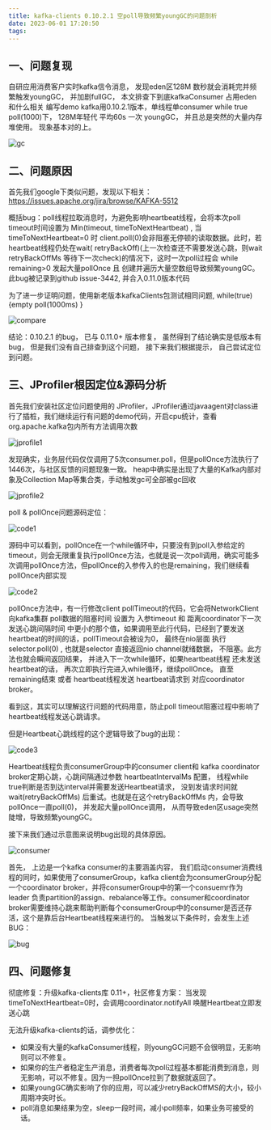 ```yaml
---
title: kafka-clients 0.10.2.1 空poll导致频繁youngGC的问题剖析
date: 2023-06-01 17:20:50
tags:
---
```


## 一、问题复现
自研应用消费客户实时kafka信令消息， 发现eden区128M 数秒就会消耗完并频繁触发youngGC， 并加剧fullGC，
本文排查下到底kafkaConsumer 占用eden和什么相关
编写demo kafka用0.10.2.1版本，单线程单consumer while true poll(1000)下， 128M年轻代 平均60s 一次 youngGC， 并且总是突然的大量内存堆使用。  现象基本对的上。

![gc](./p1-jvmgc.png)

## 二、问题原因
首先我们google下类似问题，发现以下相关：https://issues.apache.org/jira/browse/KAFKA-5512 

概括bug：poll线程拉取消息时，为避免影响heartbeat线程，会将本次poll timeout时间设置为 Min(timeout, timeToNextHeartbeat) , 当timeToNextHeartbeat=0 时 client.poll(0)会非阻塞无停顿的读取数据。此时，若heartbeat线程仍处在wait( retryBackOff)(上一次检查还不需要发送心跳，则wait retryBackOffMs 等待下一次check)的情况下，这时一次poll过程会 while remaining>0 发起大量pollOnce 且 创建并遍历大量空数组导致频繁youngGC。 此bug被记录到github issue-3442, 并合入0.11.0版本代码

为了进一步证明问题，使用新老版本kafkaClients包测试相同问题, while(true) {empty poll(1000ms) }

![compare](./p2-compare.png)

结论：0.10.2.1 的bug， 已与 0.11.0+ 版本修复， 虽然得到了结论确实是低版本有bug， 但是我们没有自己排查到这个问题， 接下来我们根据提示， 自己尝试定位到问题。

## 三、JProfiler根因定位&源码分析
首先我们安装社区定位问题使用的 JProfiler，JProfiler通过javaagent对class进行了插桩，我们继续运行有问题的demo代码，开启cpu统计，查看org.apache.kafka包内所有方法调用次数

![jprofile1](./p3.png)

发现确实，业务层代码仅仅调用了5次consumer.poll，但是pollOnce方法执行了1446次，与社区反馈的问题现象一致。
heap中确实是出现了大量的Kafka内部对象及Collection Map等集合类，手动触发gc可全部被gc回收

![jprofile2](./p4.png)

poll & pollOnce问题源码定位：

![code1](./p5.png)

源码中可以看到，pollOnce在一个while循环中，只要没有到poll入参给定的timeout，则会无限重复执行pollOnce方法，也就是说一次poll调用，确实可能多次调用pollOnce方法，但pollOnce的入参传入的也是remaining，我们继续看pollOnce内部实现

![code2](./p6.png)

pollOnce方法中，有一行修改client pollTimeout的代码，它会将NetworkClient 向kafka集群 poll数据的阻塞时间 设置为 入参timeout 和 距离coordinator下一次发送心跳间隔时间 中更小的那个值，如果调用至此行代码，已经到了要发送heartbeat的时间的话，pollTimeout会被设为0， 最终在nio层面 执行 selector.poll(0) , 也就是selector 直接返回nio channel就绪数据， 不阻塞。此方法也就会瞬间返回结果， 并进入下一次while循环，如果heartbeat线程 还未发送heartbeat的话， 再次立即执行完进入while循环，继续pollOnce。 直至remaining结束 或者 heartbeat线程发送 heartbeat请求到 对应coordinator broker。

看到这，其实可以理解这行问题的代码用意，防止poll timeout阻塞过程中影响了 heartbeat线程发送心跳请求。

但是Heartbeat心跳线程的这个逻辑导致了bug的出现：

![code3](./p7.png)

Heartbeat线程负责consumerGroup中的consumer client和 kafka coordinator broker定期心跳，心跳间隔通过参数 heartbeatIntervalMs 配置， 线程while true判断是否到达interval并需要发送Heartbeat请求， 没到发请求时间就 wait(retryBackOffMs) 后重试。也就是在这个retryBackOffMs 内，会导致pollOnce一直poll(0)， 并发起大量pollOnce调用， 从而导致eden区usage突然陡增，导致频繁youngGC。

接下来我们通过示意图来说明bug出现的具体原因。

![consumer](./p8.png)

首先， 上边是一个kafka consumer的主要涵盖内容， 我们启动consumer消费线程的同时，如果使用了consumerGroup，kafka client会为consumerGroup分配一个coordinator broker，并将consumerGroup中的第一个consuemr作为leader 负责partition的assign、rebalance等工作。consumer和coordinator broker需要维持心跳来帮助判断每个consumerGroup中的consumer是否还存活，这个是靠后台Heartbeat线程来进行的。
当触发以下条件时，会发生上述BUG：

![bug](./p9.png)

## 四、问题修复
彻底修复：升级kafka-clients库 0.11+，社区修复方案： 当发现timeToNextHeartbeat=0时，会调用coordinator.notifyAll 唤醒Heartbeat立即发送心跳

无法升级kafka-clients的话，调参优化：
  + 如果没有大量的kafkaConsumer线程，则youngGC问题不会很明显，无影响则可以不修复。  
  + 如果你的生产者稳定生产消息，消费者每次poll过程基本都能消费到消息，则无影响，可以不修复。因为一担pollOnce拉到了数据就返回了。
  + 如果youngGC确实影响了你的应用，可以减少retryBackOffMS的大小，较小周期冲突时长。
  + poll消息如果结果为空，sleep一段时间，减小poll频率，如果业务可接受的话。

